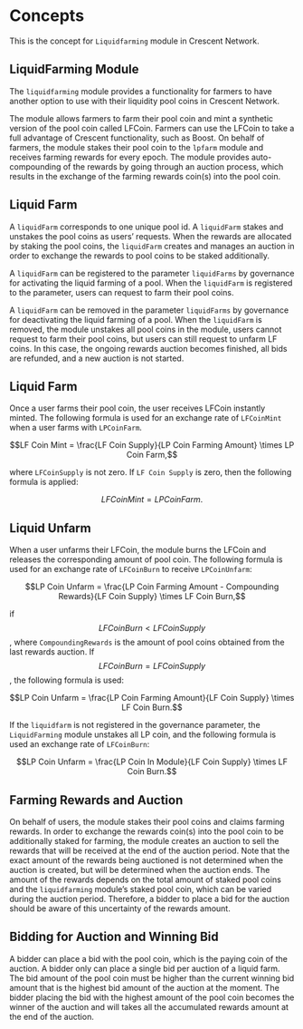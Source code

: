 <!-- order: 1 -->

# Concepts

This is the concept for `Liquidfarming` module in Crescent Network.

## LiquidFarming Module

The `liquidfarming` module provides a functionality for farmers to have another option to use with their liquidity pool coins in Crescent Network.

The module allows farmers to farm their pool coin and mint a synthetic version of the pool coin called LFCoin.
Farmers can use the LFCoin to take a full advantage of Crescent functionality, such as Boost.
On behalf of farmers, the module stakes their pool coin to the `lpfarm` module and receives farming rewards for every epoch.
The module provides auto-compounding of the rewards by going through an auction process, which results in the exchange of the farming rewards coin(s) into the pool coin.

## Liquid Farm

A `liquidFarm` corresponds to one unique pool id. A `liquidFarm` stakes and unstakes the pool coins as users’ requests. When the rewards are allocated by staking the pool coins, the `liquidFarm` creates and manages an auction in order to exchange the rewards to pool coins to be staked additionally.

A `liquidFarm` can be registered to the parameter `liquidFarms` by governance for activating the liquid farming of a pool.
When the `liquidFarm` is registered to the parameter, users can request to farm their pool coins.

A `liquidFarm` can be removed in the parameter `liquidFarms` by governance for deactivating the liquid farming of a pool.
When the `liquidFarm` is removed, the module unstakes all pool coins in the module, users cannot request to farm their pool coins, but users can still request to unfarm LF coins.
In this case, the ongoing rewards auction becomes finished, all bids are refunded, and a new auction is not started.

## Liquid Farm

Once a user farms their pool coin, the user receives LFCoin instantly minted.
The following formula is used for an exchange rate of `LFCoinMint` when a user farms with `LPCoinFarm`.

$$LF Coin Mint = \frac{LF Coin Supply}{LP Coin Farming Amount} \times LP Coin Farm,$$

where `LFCoinSupply` is not zero.
If `LF Coin Supply` is zero, then the following formula is applied:

$$LF Coin Mint = LP Coin Farm.$$

## Liquid Unfarm

When a user unfarms their LFCoin, the module burns the LFCoin and releases the corresponding amount of pool coin.
The following formula is used for an exchange rate of `LFCoinBurn` to receive `LPCoinUnfarm`:

$$LP Coin Unfarm = \frac{LP Coin Farming Amount - Compounding Rewards}{LF Coin Supply} \times LF Coin Burn,$$

if $$LFCoinBurn < LF Coin Supply$$, where `CompoundingRewards` is the amount of pool coins obtained from the last rewards auction.
If $$LFCoinBurn = LF Coin Supply$$, the following formula is used:

$$LP Coin Unfarm = \frac{LP Coin Farming Amount}{LF Coin Supply} \times LF Coin Burn.$$

If the `liquidfarm` is not registered in the governance parameter, the `LiquidFarming` module unstakes all LP coin, and the following formula is used an exchange rate of `LFCoinBurn`:

$$LP Coin Unfarm = \frac{LP Coin In Module}{LF Coin Supply} \times LF Coin Burn.$$

## Farming Rewards and Auction

On behalf of users, the module stakes their pool coins and claims farming rewards.
In order to exchange the rewards coin(s) into the pool coin to be additionally staked for farming, the module creates an auction to sell the rewards that will be received at the end of the auction period.
Note that the exact amount of the rewards being auctioned is not determined when the auction is created, but will be determined when the auction ends.
The amount of the rewards depends on the total amount of staked pool coins and the `liquidfarming` module’s staked pool coin, which can be varied during the auction period.
Therefore, a bidder to place a bid for the auction should be aware of this uncertainty of the rewards amount.

## Bidding for Auction and Winning Bid

A bidder can place a bid with the pool coin, which is the paying coin of the auction.
A bidder only can place a single bid per auction of a liquid farm.
The bid amount of the pool coin must be higher than the current winning bid amount that is the highest bid amount of the auction at the moment.
The bidder placing the bid with the highest amount of the pool coin becomes the winner of the auction and will takes all the accumulated rewards amount at the end of the auction.
